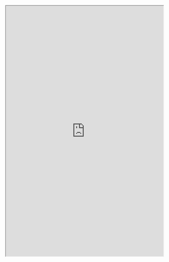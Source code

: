 <iframe 
		height = 800
		width = 100%
		padding = 0 0
		marging = 0 0
		src = "https://developer.android.com/courses/"></iframe>

